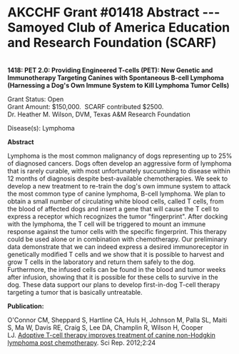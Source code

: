 
AKCCHF Grant \#01418 Abstract ---  Samoyed Club of America Education and Research Foundation (SCARF)
===================================================================================================

 \
**1418: PET 2.0: Providing Engineered T-cells (PET): New Genetic and
Immunotherapy Targeting Canines with Spontaneous B-cell Lymphoma
(Harnessing a Dog\'s Own Immune System to Kill Lymphoma Tumor Cells)**

Grant Status: Open\
Grant Amount: \$150,000.  SCARF contributed \$2500.\
Dr. Heather M. Wilson, DVM, Texas A&M Research Foundation

Disease(s): Lymphoma

**Abstract**

Lymphoma is the most common malignancy of dogs representing up to 25% of
diagnosed cancers. Dogs often develop an aggressive form of lymphoma
that is rarely curable, with most unfortunately succumbing to disease
within 12 months of diagnosis despite best-available chemotherapies. We
seek to develop a new treatment to re-train the dog\'s own immune system
to attack the most common type of canine lymphoma, B-cell lymphoma. We
plan to obtain a small number of circulating white blood cells, called T
cells, from the blood of affected dogs and insert a gene that will cause
the T cell to express a receptor which recognizes the tumor
\"fingerprint\". After docking with the lymphoma, the T cell will be
triggered to mount an immune response against the tumor cells with the
specific fingerprint. This therapy could be used alone or in combination
with chemotherapy. Our preliminary data demonstrate that we can indeed
express a desired immunoreceptor in genetically modified T cells and we
show that it is possible to harvest and grow T cells in the laboratory
and return them safely to the dog. Furthermore, the infused cells can be
found in the blood and tumor weeks after infusion, showing that it is
possible for these cells to survive in the dog. These data support our
plans to develop first-in-dog T-cell therapy targeting a tumor that is
basically untreatable.

**Publication:**

O\'Connor CM, Sheppard S, Hartline CA, Huls H, Johnson M, Palla SL,
Maiti S, Ma W, Davis RE, Craig S, Lee DA, Champlin R, Wilson H, Cooper
LJ. [Adoptive T-cell therapy improves treatment of canine non-Hodgkin
lymphoma post
chemotherapy](http://www.ncbi.nlm.nih.gov/pubmed/22355761). Sci Rep.
2012;2:24

